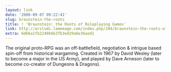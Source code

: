 ```yaml
---
layout: link
date: '2008-09-07 09:22:41'
slug: braunstein-the-roots
title: ! 'Braunstein: the Roots of Roleplaying Games'
link: http://arsludi.lamemage.com/index.php/104/braunstein-the-roots-of-roleplaying-games/
extra: 6d66a1fb2240b6b3fb3ed29a6e36aed1
---
```


The original proto-RPG was an off-battlefield, negotiation & intrigue based spin-off from historical wargaming. Created in 1967 by David Wesley (later to become a major in the US Army), and played by Dave Arneson (later to become co-creator of Dungeons & Dragons).
